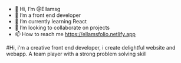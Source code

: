 - 👋 Hi, I’m @Ellamsg
- 👀 I’m a front end developer
- 🌱 I’m currently learning React
- 💞️ I’m looking to collaborate on projects 
- 📫 How to reach me https://ellamsfolio.netlify.app

#Hi, i'm a creative front end developer, i create delightful website and webapp. A team player with a strong problem solving skill 
<!---
Ellamsg/Ellamsg is a ✨ special ✨ repository because its `README.md` (this file) appears on your GitHub profile.
You can click the Preview link to take a look at your changes.
--->
